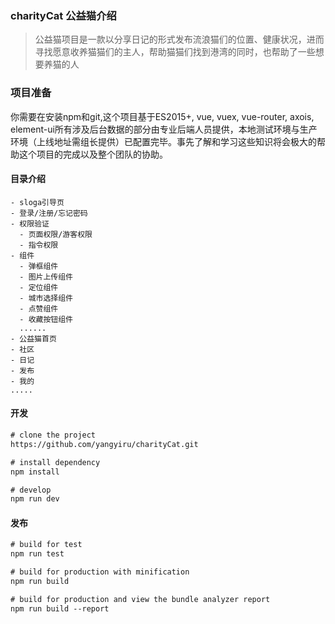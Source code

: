 ### charityCat  公益猫介绍

> 公益猫项目是一款以分享日记的形式发布流浪猫们的位置、健康状况，进而寻找愿意收养猫猫们的主人，帮助猫猫们找到港湾的同时，也帮助了一些想要养猫的人 

### 项目准备

你需要在安装npm和git,这个项目基于ES2015+, vue, vuex, vue-router, axois, element-ui所有涉及后台数据的部分由专业后端人员提供，本地测试环境与生产环境（上线地址需组长提供）已配置完毕。事先了解和学习这些知识将会极大的帮助这个项目的完成以及整个团队的协助。

#### 目录介绍 

```
- sloga引导页
- 登录/注册/忘记密码  
- 权限验证
  - 页面权限/游客权限
  - 指令权限
- 组件
  - 弹框组件
  - 图片上传组件
  - 定位组件
  - 城市选择组件
  - 点赞组件
  - 收藏按钮组件
  ......
- 公益猫首页
- 社区         
- 日记         
- 发布
- 我的
.....

```

#### 开发

```html
# clone the project
https://github.com/yangyiru/charityCat.git

# install dependency
npm install

# develop
npm run dev
```

#### 发布

```html
# build for test
npm run test

# build for production with minification
npm run build

# build for production and view the bundle analyzer report
npm run build --report
```




